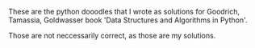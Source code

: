 These are the python dooodles that I wrote as solutions for Goodrich, Tamassia, Goldwasser book 'Data Structures and Algorithms in Python'.

Those are not neccessarily correct, as those are my solutions.
